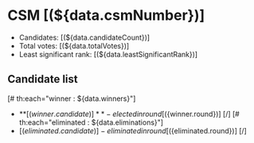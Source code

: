 # CSM [(${data.csmNumber})]

* Candidates: [(${data.candidateCount})]
* Total votes: [(${data.totalVotes})]
* Least significant rank: [(${data.leastSignificantRank})]

## Candidate list

[# th:each="winner : ${data.winners}"]
  * **[(${winner.candidate})]** - elected in round [(${winner.round})]
[/]
[# th:each="eliminated : ${data.eliminations}"]
  * [(${eliminated.candidate})] - eliminated in round [(${eliminated.round})]
[/]
